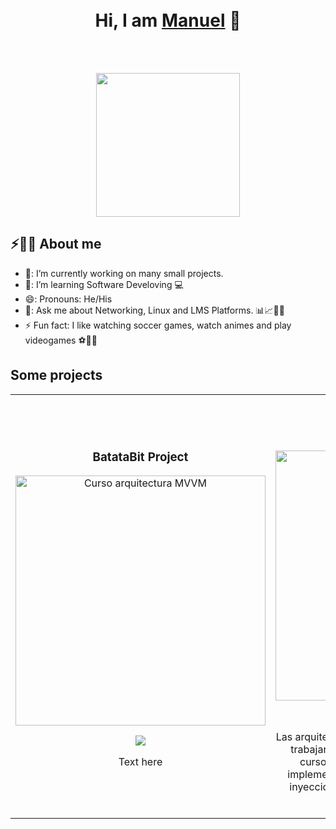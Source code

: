 <div align="center">
<br>
<br>
<h1 align="center">Hi, I am <a href="https://aristi.dev">Manuel</a> 👋</h1>
<br>
<br>  
</div>

<p align="center">
  <img src="https://miro.medium.com/max/2048/1*OohqW5DGh9CQS4hLY5FXzA.png" height="230"/>
</p>

## ⚡🙋‍♂️ About me

- 🔭: I’m currently working on many small projects.
- 🌱: I’m learning Software Develoving 💻
- 😄: Pronouns: He/His
- 💬: Ask me about Networking, Linux and LMS Platforms. 📊📈🤖🧠
- ⚡  Fun fact: I like watching soccer games, watch animes and play videogames ⚽🎾🎹


## Some projects
<table>
<tr>
<td width="50%">
<h3 align="center">BatataBit Project</h3>
<div align="center">
<a href="https://github.com/ArisGuimera/SimpleAndroidMVVM" target="_blank"><img src="https://i.imgur.com/k6kQLZC.png" width="400" alt="Curso arquitectura MVVM"></a>
<!--<a href="https://github.com/mpinolivon1/Proyecto-BatataBit" target="_blank"><img src="https://imgur.com/a/zSL2FJA.png" width="400" alt="BatataBit"></a>-->
<p>
<a href="https://github.com/mpinolivon1/Proyecto-BatataBit" target="_blank">
<img src="https://img.shields.io/badge/CÓDIGO-ff9?style=for-the-badge&logo=github&logoColor=black">
</a>
</p>
<p>Text here</p>
</div>
                                                                                      
</td>

<td width="50%">
               <br>
<h3 align="center">Personal Portfolio</h3>
<div align="center">                                       
<a href="https://github.com/mpinolivon1/Reponsive_Portfolio" target="_blank"><img src="https://i.imgur.com/YKk0v01.png" width="400" alt="Personal_Portfolio"></a>
<br>
<p>
<a href="https://github.com/mpinolivon1/Reponsive_Portfolio" target="_blank">
<img src="https://img.shields.io/badge/C%C3%93DIGO-80ffaa?style=for-the-badge&logo=github&logoColor=black">
</a>
</p>
</p>Las arquitecturas son <strong>IMPRESCINDIBLES</strong> para poder trabajar como desarrollador/a Android. En este curso, divido por ramas irás aprendiendo a implementar una arquitectura real y robusta con inyección de dependencias, clean architecture, testing y mucho más.</p>
</div>                                                             
</table>                                                                                 
</div>
<br>

<!--<table>
<tr>
<td width="50%">
<h3 align="center">Curso Android Intermedio</h3>
<div align="center">
<a href="https://github.com/ArisGuimera/Android-Expert-Intermedio" target="_blank"><img src="https://i.imgur.com/V48W0sU.jpg" width="400" alt="Curso intermedio Android"></a>
<p>
<a href="https://github.com/ArisGuimera/Android-Expert-Intermedio" target="_blank">
<img src="https://img.shields.io/badge/CÓDIGO-ff9?style=for-the-badge&logo=github&logoColor=black">
</a>
<a href="https://youtu.be/UaR7GSNACsM" target="_blank">
<img src="https://img.shields.io/badge/-Youtube-green?style=for-the-badge&color=fbfc40">
</a>
</p>
<p>Aprende a programar aplicaciones <strong>Android con Kotlin nivel intermedio</strong> - En este curso nos centraremos en las <strong>buenas prácticas, arquitectura y testing</strong>. Curso <strong>GRATUITO de 8 horas</strong> con todo el código disponible para descargar.</p>
</div>
                                                                                      
</td>       

<td width="50%">
<h3 align="center">Curso Kotlin Multiplatform</h3>
<div align="center">
<a href="https://github.com/ArisGuimera/Curso-Kotlin-Multiplatform" target="_blank"><img src="https://i.imgur.com/nDDp1Ra.jpg" width="400" alt="Curso Kotlin Multiplatform"></a>
<p>
<a href="https://github.com/ArisGuimera/Curso-Kotlin-Multiplatform" target="_blank">
<img src="https://img.shields.io/badge/C%C3%93DIGO-cfaae0?style=for-the-badge&logo=github&logoColor=black">
</a>
<a href="https://youtube.com/playlist?list=PL8ie04dqq7_NUvBcMMosVRAbqZDWmRzX3&si=FdS-Z07ZFAUjDHAE" target="_blank">
<img src="https://img.shields.io/badge/-Youtube-green?style=for-the-badge&color=ff00f4">
</a>
</p>
<p>Aprende a programar aplicaciones <strong>multiplataform con Kotlin y Jetpack Compose</strong> - En este curso nos centraremos en dominar Kotlin Multiplatform <strong>desde cero</strong>. Curso <strong>GRATUITO</strong> (en desarrollo) con todo el código disponible para descargar.</p>
</div>
                                                                                      
</td>  
</table>                                                                                 
</div>
<br>

### ⚙️ &nbsp;GitHub Analytics

<p align="center">
<a href="https://github.com/ArisGuimera">
  <img height="180em" src="https://github-readme-stats-eight-theta.vercel.app/api?username=ArisGuimera&show_icons=true&theme=algolia&include_all_commits=true&count_private=true"/>
  <img height="180em" src="https://github-readme-stats-eight-theta.vercel.app/api/top-langs/?username=ArisGuimera&layout=compact&langs_count=8&theme=algolia"/>
</a>
</p>
-->





<!--
**mpinolivon1/mpinolivon1** is a ✨ _special_ ✨ repository because its `README.md` (this file) appears on your GitHub profile.
-->

